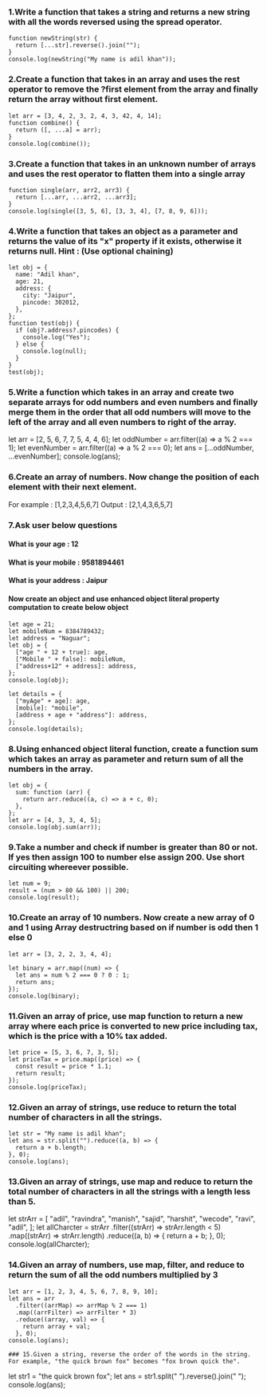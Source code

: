 ### 1.Write a function that takes a string and returns a new string with all the words reversed using the spread operator.
```
function newString(str) {
  return [...str].reverse().join("");
}
console.log(newString("My name is adil khan"));
```

### 2.Create a function that takes in an array and uses the rest operator to remove the ?first element from the array and finally return the array without first element.
```
let arr = [3, 4, 2, 3, 2, 4, 3, 42, 4, 14];
function combine() {
  return ([, ...a] = arr);
}
console.log(combine());
```

### 3.Create a function that takes in an unknown number of arrays and uses the rest operator to flatten them into a single array
```
function single(arr, arr2, arr3) {
  return [...arr, ...arr2, ...arr3];
}
console.log(single([3, 5, 6], [3, 3, 4], [7, 8, 9, 6]));
```

### 4.Write a function that takes an object as a parameter and returns the value of its "x" property if it exists, otherwise it returns null. Hint : (Use optional chaining)
```
let obj = {
  name: "Adil khan",
  age: 21,
  address: {
    city: "Jaipur",
    pincode: 302012,
  },
};
function test(obj) {
  if (obj?.address?.pincodes) {
    console.log("Yes");
  } else {
    console.log(null);
  }
}
test(obj);
```

### 5.Write a function which takes in an array and create two separate arrays for odd numbers and even numbers and finally merge them in the order that all odd numbers will move to the left of the array and all even numbers to right of the array.

let arr = [2, 5, 6, 7, 7, 5, 4, 4, 6];
let oddNumber = arr.filter((a) => a % 2 === 1);
let evenNumber = arr.filter((a) => a % 2 === 0);
let ans = [...oddNumber, ...evenNumber];
console.log(ans);

### 6.Create an array of numbers. Now change the position of each element with their next element.

For example : [1,2,3,4,5,6,7]
Output : [2,1,4,3,6,5,7]

### 7.Ask user below questions
#### What is your age  : 12
#### What is your mobile : 9581894461
#### What is your address : Jaipur
#### Now create an object and use enhanced object literal property computation to create below object
```
let age = 21;
let mobileNum = 8384789432;
let address = "Naguar";
let obj = {
  ["age " + 12 + true]: age,
  ["Mobile " + false]: mobileNum,
  ["address+12" + address]: address,
};
console.log(obj);

let details = {
  ["myAge" + age]: age,
  [mobile]: "mobile",
  [address + age + "address"]: address,
};
console.log(details);
```

### 8.Using enhanced object literal function, create a function sum which takes an array as parameter and return sum of all the numbers in the array.
```
let obj = {
  sum: function (arr) {
    return arr.reduce((a, c) => a + c, 0);
  },
};
let arr = [4, 3, 3, 4, 5];
console.log(obj.sum(arr));
```

### 9.Take a number and check if number is greater than 80 or not. If yes then assign 100 to number else assign 200. Use short circuiting whereever possible.
```
let num = 9;
result = (num > 80 && 100) || 200;
console.log(result);
```

### 10.Create an array of 10 numbers. Now create a new array of 0 and 1 using Array destructring based on if number is odd then 1 else 0
```
let arr = [3, 2, 2, 3, 4, 4];

let binary = arr.map((num) => {
  let ans = num % 2 === 0 ? 0 : 1;
  return ans;
});
console.log(binary);
```

### 11.Given an array of price, use map function to return a new array where each price is converted to new price including tax, which is the price with a 10% tax added.
```
let price = [5, 3, 6, 7, 3, 5];
let priceTax = price.map((price) => {
  const result = price * 1.1;
  return result;
});
console.log(priceTax);
```

### 12.Given an array of strings, use reduce to return the total number of characters in all the strings.
```
let str = "My name is adil khan";
let ans = str.split("").reduce((a, b) => {
  return a + b.length;
}, 0);
console.log(ans);
```

### 13.Given an array of strings, use map and reduce to return the total number of characters in all the strings with a length less than 5.
let strArr = [
  "adil",
  "ravindra",
  "manish",
  "sajid",
  "harshit",
  "wecode",
  "ravi",
  "adil",
];
let allCharcter = strArr
  .filter((strArr) => strArr.length < 5)
  .map((strArr) => strArr.length)
  .reduce((a, b) => {
    return a + b;
  }, 0);
console.log(allCharcter);

### 14.Given an array of numbers, use map, filter, and reduce to return the sum of all the odd numbers multiplied by 3
```
let arr = [1, 2, 3, 4, 5, 6, 7, 8, 9, 10];
let ans = arr
  .filter((arrMap) => arrMap % 2 === 1)
  .map((arrFilter) => arrFilter * 3)
  .reduce((array, val) => {
    return array + val;
  }, 0);
console.log(ans);

### 15.Given a string, reverse the order of the words in the string. For example, "the quick brown fox" becomes "fox brown quick the".
```
let str1 = "the quick brown fox";
let ans = str1.split(" ").reverse().join(" ");
console.log(ans);
```
